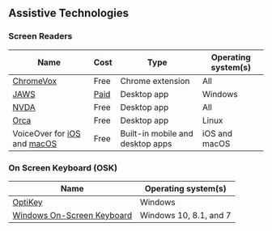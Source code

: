 ## Assistive Technologies

### Screen Readers
| Name | Cost | Type | Operating system(s) |
|---   |---   |---   |---                  |
| [ChromeVox](http://www.chromevox.com/) | Free | Chrome extension | All |
| [JAWS](http://www.freedomscientific.com/Products/Blindness/JAWS) | [Paid](http://www.freedomscientific.com/products/software/jaws/#compare) | Desktop app | Windows | 
| [NVDA](https://www.nvaccess.org/) | Free | Desktop app | All |
| [Orca](https://wiki.gnome.org/Projects/Orca) | Free | Desktop app | Linux |
| VoiceOver for [iOS](http://www.apple.com/accessibility/iphone/vision/) and [macOS](https://www.apple.com/accessibility/mac/vision/) | Free | Built-in mobile and desktop apps | iOS and macOS |

### On Screen Keyboard (OSK)
| Name | Operating system(s) |
|---   |---                  |
| [OptiKey](https://github.com/OptiKey/OptiKey/wiki) | Windows |
| [Windows On-Screen Keyboard](https://support.microsoft.com/en-us/help/10762/windows-use-on-screen-keyboard) | Windows 10, 8.1, and 7 |